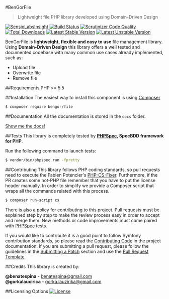 #BenGorFile
> Lightweight file PHP library developed using Domain-Driven Design

[![SensioLabsInsight](https://insight.sensiolabs.com/projects/c684216d-c5f3-4b70-a7cf-1ec2af743142/mini.png)](https://insight.sensiolabs.com/projects/c684216d-c5f3-4b70-a7cf-1ec2af743142)
[![Build Status](https://travis-ci.org/BenGor/File.svg?branch=master)](https://travis-ci.org/BenGor/File)
[![Scrutinizer Code Quality](https://scrutinizer-ci.com/g/BenGor/File/badges/quality-score.png?b=master)](https://scrutinizer-ci.com/g/BenGor/File/?branch=master)
[![Total Downloads](https://poser.pugx.org/bengor/file/downloads)](https://packagist.org/packages/bengor/file)
[![Latest Stable Version](https://poser.pugx.org/bengor/file/v/stable.svg)](https://packagist.org/packages/bengor/file)
[![Latest Unstable Version](https://poser.pugx.org/bengor/file/v/unstable.svg)](https://packagist.org/packages/bengor/file)

BenGorFile is **lightweight, flexible and easy to use** file management library. Using **Domain-Driven Design**
this library offers a well tested and documented codebase with many common use cases already implemented, such as:

 * Upload file
 * Overwrite file
 * Remove file

##Requirements
PHP >= 5.5

##Installation
The easiest way to install this component is using [Composer][6]
```bash
$ composer require bengor/file
```

##Documentation
All the documentation is stored in the `docs` folder.

[Show me the docs!](docs/index.md)

##Tests
This library is completely tested by **[PHPSpec][1], SpecBDD framework for PHP**.

Run the following command to launch tests:
```bash
$ vendor/bin/phpspec run -fpretty
```

##Contributing
This library follows PHP coding standards, so pull requests need to execute the Fabien Potencier's [PHP-CS-Fixer][5].
Furthermore, if the PR creates some not-PHP file remember that you have to put the license header manually.
In order to simplify we provide a Composer script that wraps all the commands related with
this process.
```bash
$ composer run-script cs
```

There is also a policy for contributing to this project. Pull requests must be explained step by step to make the
review process easy in order to accept and merge them. New methods or code improvements must come paired with
[PHPSpec][1] tests.

If you would like to contribute it is a good point to follow Symfony contribution standards, so please read the
[Contributing Code][2] in the project documentation. If you are submitting a pull request, please follow the guidelines
in the [Submitting a Patch][3] section and use the [Pull Request Template][4].

##Credits
This library is created by:
>
**@benatespina** - [benatespina@gmail.com](mailto:benatespina@gmail.com)<br>
**@gorkalaucirica** - [gorka.lauzirika@gmail.com](mailto:gorka.lauzirika@gmail.com)

##Licensing Options
[![License](https://poser.pugx.org/bengor/file/license.svg)](https://github.com/BenGor/File/blob/master/LICENSE)

[1]: http://www.phpspec.net/
[2]: http://symfony.com/doc/current/contributing/code/index.html
[3]: http://symfony.com/doc/current/contributing/code/patches.html#check-list
[4]: http://symfony.com/doc/current/contributing/code/patches.html#make-a-pull-request
[5]: http://cs.sensiolabs.org/
[6]: http://getcomposer.org
